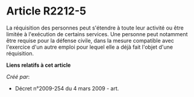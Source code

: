 # Article R2212-5

La réquisition des personnes peut s'étendre à toute leur activité ou être limitée à l'exécution de certains services. Une
personne peut notamment être requise pour la défense civile, dans la mesure compatible avec l'exercice d'un autre emploi pour
lequel elle a déjà fait l'objet d'une réquisition.

**Liens relatifs à cet article**

_Créé par_:

  - Décret n°2009-254 du 4 mars 2009 - art.
